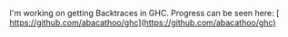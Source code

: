 
I'm working on getting Backtraces in GHC.
Progress can be seen here: [ https://github.com/abacathoo/ghc](https://github.com/abacathoo/ghc)